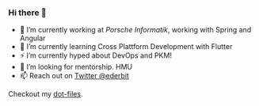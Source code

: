 ### Hi there 👋

- 🔭 I’m currently working at *Porsche Informatik*, working with Spring and Angular
- 🌱 I’m currently learning Cross Plattform Development with Flutter
- ⚡ I’m currently hyped about DevOps and PKM!
- 👯 I’m looking for mentorship. HMU
- 📫 Reach out on [Twitter @ederbit](https://twitter.com/ederbit)

Checkout my [dot-files](https://gitlab.com/FabianUntermoser/dot-files).

<!--
**FabianUntermoser/FabianUntermoser** is a ✨ _special_ ✨ repository because its `README.md` (this file) appears on your GitHub profile.

Here are some ideas to get you started:

- 🔭 I’m currently working on ...
- 🌱 I’m currently learning ...
- 👯 I’m looking to collaborate on ...
- 🤔 I’m looking for help with ...
- 💬 Ask me about ...
- 📫 How to reach me: ...
- 😄 Pronouns: ...
- ⚡ Fun fact: ...
-->
